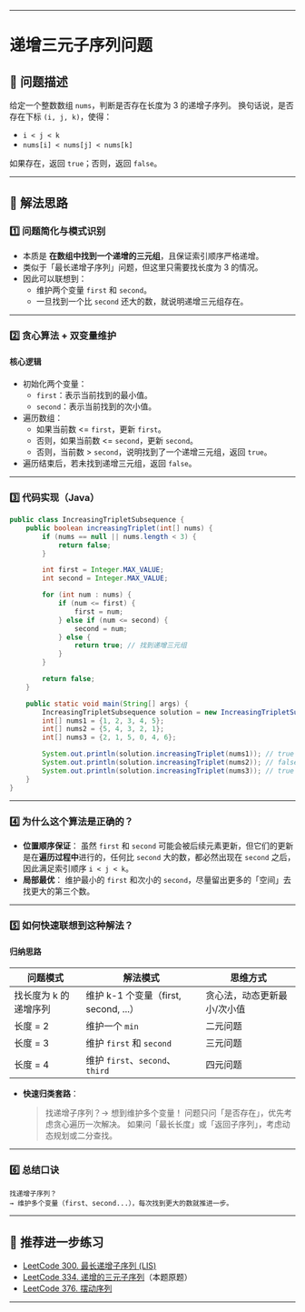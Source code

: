 ------

# 递增三元子序列问题

## 📌 问题描述

给定一个整数数组 `nums`，判断是否存在长度为 3 的递增子序列。
 换句话说，是否存在下标 `(i, j, k)`，使得：

- `i < j < k`
- `nums[i] < nums[j] < nums[k]`

如果存在，返回 `true`；否则，返回 `false`。

------

## 🚀 解法思路

### 1️⃣ **问题简化与模式识别**

- 本质是 **在数组中找到一个递增的三元组**，且保证索引顺序严格递增。
- 类似于「最长递增子序列」问题，但这里只需要找长度为 3 的情况。
- 因此可以联想到：
  - 维护两个变量 `first` 和 `second`。
  - 一旦找到一个比 `second` 还大的数，就说明递增三元组存在。

------

### 2️⃣ **贪心算法 + 双变量维护**

#### 核心逻辑

- 初始化两个变量：
  - `first`：表示当前找到的最小值。
  - `second`：表示当前找到的次小值。
- 遍历数组：
  - 如果当前数 <= `first`，更新 `first`。
  - 否则，如果当前数 <= `second`，更新 `second`。
  - 否则，当前数 > `second`，说明找到了一个递增三元组，返回 `true`。
- 遍历结束后，若未找到递增三元组，返回 `false`。

------

### 3️⃣ **代码实现（Java）**

```java
public class IncreasingTripletSubsequence {
    public boolean increasingTriplet(int[] nums) {
        if (nums == null || nums.length < 3) {
            return false;
        }

        int first = Integer.MAX_VALUE;
        int second = Integer.MAX_VALUE;

        for (int num : nums) {
            if (num <= first) {
                first = num;
            } else if (num <= second) {
                second = num;
            } else {
                return true; // 找到递增三元组
            }
        }

        return false;
    }

    public static void main(String[] args) {
        IncreasingTripletSubsequence solution = new IncreasingTripletSubsequence();
        int[] nums1 = {1, 2, 3, 4, 5};
        int[] nums2 = {5, 4, 3, 2, 1};
        int[] nums3 = {2, 1, 5, 0, 4, 6};

        System.out.println(solution.increasingTriplet(nums1)); // true
        System.out.println(solution.increasingTriplet(nums2)); // false
        System.out.println(solution.increasingTriplet(nums3)); // true
    }
}
```

------

### 4️⃣ **为什么这个算法是正确的？**

- **位置顺序保证**：
   虽然 `first` 和 `second` 可能会被后续元素更新，但它们的更新是在**遍历过程中**进行的，任何比 `second` 大的数，都必然出现在 `second` 之后，因此满足索引顺序 `i < j < k`。
- **局部最优**：
   维护最小的 `first` 和次小的 `second`，尽量留出更多的「空间」去找更大的第三个数。

------

### 5️⃣ **如何快速联想到这种解法？**

#### 归纳思路

| 问题模式              | 解法模式                              | 思维方式                    |
| --------------------- | ------------------------------------- | --------------------------- |
| 找长度为 k 的递增序列 | 维护 k-1 个变量（first, second, ...） | 贪心法，动态更新最小/次小值 |
| 长度 = 2              | 维护一个 `min`                        | 二元问题                    |
| 长度 = 3              | 维护 `first` 和 `second`              | 三元问题                    |
| 长度 = 4              | 维护 `first`、`second`、`third`       | 四元问题                    |

- **快速归类套路**：

  > 找递增子序列？→ 想到维护多个变量！
  >  问题只问「是否存在」，优先考虑贪心遍历一次解决。
  >  如果问「最长长度」或「返回子序列」，考虑动态规划或二分查找。

------

### 6️⃣ **总结口诀**

```
找递增子序列？
→ 维护多个变量（first、second...），每次找到更大的数就推进一步。
```

------

## 🧪 推荐进一步练习

- [LeetCode 300. 最长递增子序列 (LIS)](https://leetcode.cn/problems/longest-increasing-subsequence/)
- [LeetCode 334. 递增的三元子序列](https://leetcode.cn/problems/increasing-triplet-subsequence/)（本题原题）
- [LeetCode 376. 摆动序列](https://leetcode.cn/problems/wiggle-subsequence/)

------

